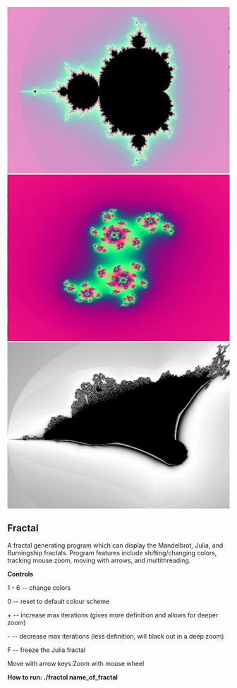 ![Alt text](https://github.com/dylanmpeck/Fractal/blob/master/screenshots/mandelbrot.png "Mandelbrot")
![Alt text](https://github.com/dylanmpeck/Fractal/blob/master/screenshots/julia.png "Julia")
![Alt text](https://github.com/dylanmpeck/Fractal/blob/master/screenshots/burningship.png "Burningship")

<h2>Fractal</h2>

A fractal generating program which can display the Mandelbrot, Julia, and Burningship fractals. Program features include shifting/changing colors, tracking mouse zoom, moving with arrows, and multithreading.

<strong>Controls</strong>

1 - 6 -- change colors

0     -- reset to default colour scheme

\+     -- increase max iterations (gives more definition and allows for deeper zoom)

\-     -- decrease max iterations (less definition, will black out in a deep zoom)

F     -- freeze the Julia fractal

Move with arrow keys
Zoom with mouse wheel

<strong>How to run: ./fractol name_of_fractal</strong>
